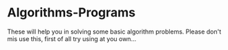 # Algorithms-Programs
These will help you in solving some basic algorithm problems. Please don't mis use this, first of all try using at you own...
